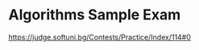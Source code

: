 Algorithms Sample Exam
=========================================================
https://judge.softuni.bg/Contests/Practice/Index/114#0